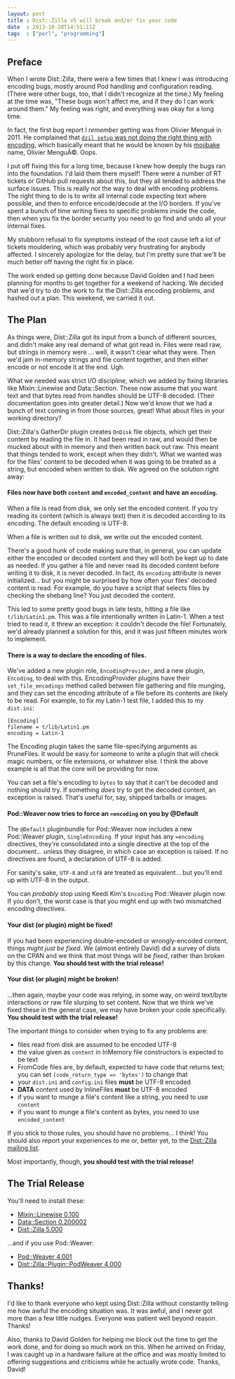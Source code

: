 ```yaml
---
layout: post
title : Dist::Zilla v5 will break and/or fix your code
date  : 2013-10-20T14:51:11Z
tags  : ["perl", "programming"]
---
```

## Preface

When I wrote Dist::Zilla, there were a few times that I knew I was introducing
encoding bugs, mostly around Pod handling and configuration reading.  (There
were other bugs, too, that I didn't recognize at the time.)  My feeling at the
time was, "These bugs won't affect me, and if they do I can work around them."
My feeling was right, and everything was okay for a long time.

In fact, the first bug report I *remember* getting was from Olivier Mengué in
2011.  He complained that [`dzil setup` was not doing the right thing with
encoding](https://rt.cpan.org/Ticket/Display.html?id=67551), which basically
meant that he would be known by his
[mojibake](http://en.wikipedia.org/Mojibake) name, Olivier MenguÃ©.  Oops.

I put off fixing this for a long time, because I knew how deeply the bugs ran
into the foundation.  I'd laid them there myself!  There were a number of RT
tickets or GitHub pull requests about this, but they all tended to address the
surface issues.  This is really not the way to deal with encoding problems.
The right thing to do is to write all internal code expecting text where
possible, and then to enforce encode/decode at the I/O borders.  If you've
spent a bunch of time writing fixes to specific problems inside the code, then
when you fix the border security you need to go find and undo all your internal
fixes.

My stubborn refusal to fix symptoms instead of the root cause left a lot of
tickets mouldering, which was probably very frustrating for anybody affected.
I sincerely apologize for the delay, but I'm pretty sure that we'll be much
better off having the right fix in place.

The work ended up getting done because David Golden and I had been planning for
months to get together for a weekend of hacking.  We decided that we'd try to
do the work to fix the Dist::Zilla encoding problems, and hashed out a plan.
This weekend, we carried it out.

## The Plan

As things were, Dist::Zilla got its input from a bunch of different sources,
and didn't make any real demand of what got read in.  Files were read raw, but
strings in memory were … well, it wasn't clear what they were.  Then we'd jam
in-memory strings and file content together, and then either encode or not
encode it at the end.  Ugh.

What we needed was strict I/O discipline, which we added by fixing libraries
like Mixin::Linewise and Data::Section.  These now assume that you want text
and that bytes read from handles should be UTF-8 decoded.  (Their documentation
goes into greater detail.)  Now we'd know that we had a bunch of text coming in
from those sources, great!  What about files in your working directory?

Dist::Zilla's GatherDir plugin creates `OnDisk` file objects, which get their
content by reading the file in.  It had been read in raw, and would then be
mucked about with in memory and then written back out raw.  This meant that
things tended to work, except when they didn't.  What we wanted was for the
files' content to be decoded when it was going to be treated as a string, but
encoded when written to disk.  We agreed on the solution right away:

#### Files now have both `content` and `encoded_content` and have an `encoding`.

When a file is read from disk, we only set the encoded content.  If you try
reading its content (which is always text) then it is decoded according to its
encoding.  The default encoding is UTF-8.

When a file is written out to disk, we write out the encoded content.

There's a good hunk of code making sure that, in general, you can update either
the encoded or decoded content and they will both be kept up to date as needed.
If you gather a file and never read its decoded content before writing it to
disk, it is never decoded.  In fact, its `encoding` attribute is never
initialized… but you might be surprised by how often your files' decoded
content is read.  For example, do you have a script that selects files by
checking the shebang line?  You just decoded the content.

This led to some pretty good bugs in late tests, hitting a file like
`t/lib/Latin1.pm`.  This was a file intentionally written in Latin-1.  When a
test tried to read it, it threw an exception: it couldn't decode the file!
Fortunately, we'd already planned a solution for this, and it was just fifteen
minutes work to implement.

#### There is a way to declare the encoding of files.

We've added a new plugin role, `EncodingProvider`, and a new plugin,
`Encoding`, to deal with this.  EncodingProvider plugins have their
`set_file_encodings` method called between file gathering and file munging, and
they can set the encoding attribute of a file before its contents are likely
to be read.  For example, to fix my Latin-1 test file, I added this to my
`dist.ini`:

    [Encoding]
    filename = t/lib/Latin1.pm
    encoding = Latin-1

The Encoding plugin takes the same file-specifying arguments as PruneFiles.  It
would be easy for someone to write a plugin that will check magic numbers,
or file extensions, or whatever else.  I think the above example is all that
the core will be providing for now.

You can set a file's encoding to `bytes` to say that it can't be decoded and
nothing should try.  If something *does* try to get the decoded content, an
exception is raised.  That's useful for, say, shipped tarballs or images.

#### Pod::Weaver now tries to force an `=encoding` on you by @Default

The `@Default` pluginbundle for Pod::Weaver now includes a new Pod::Weaver
plugin, `SingleEncoding`.  If your input has any `=encoding` directives,
they're consolidated into a single directive at the top of the document… unless
they disagree, in which case an exception is raised.  If no directives are
found, a declaration of UTF-8 is added.

For sanity's sake, `UTF-8` and `utf8` are treated as equivalent… but you'll end
up with UTF-8 in the output.

You can *probably* stop using Keedi Kim's `Encoding` Pod::Weaver plugin now.
If you don't, the worst case is that you might end up with two mismatched
encoding directives.

#### Your dist (or plugin) might be fixed!

If you had been experiencing double-encoded or wrongly-encoded content, things
*might just be fixed*.  We (almost entirely David) did a survey of dists on the
CPAN and we think that most things will be *fixed*, rather than broken by this
change.  **You should test with the trial release!**

#### Your dist (or plugin) might be broken!

...then again, maybe your code was relying, in some way, on weird text/byte
interactions or raw file slurping to set content.  Now that we think we've
fixed these in the general case, we may have broken your code specifically.
**You should test with the trial release!**

The important things to consider when trying to fix any problems are:

* files read from disk are assumed to be encoded UTF-8
* the value given as `content` in InMemory file constructors is expected to be
    text
* FromCode files are, by default, expected to have code that returns text;
    you can set `(code_return_type => 'bytes')` to change that
* your `dist.ini` and `config.ini` files **must** be UTF-8 encoded
* __DATA__ content used by InlineFiles **must** be UTF-8 encoded
* if you want to munge a file's content like a string, you need to use
    `content`
* if you want to munge a file's content as bytes, you need to use
    `encoded_content`

If you stick to those rules, you should have no problems… I think!  You should
also report your experiences to me or, better yet, to the [Dist::Zilla mailing
list](http://www.listbox.com/subscribe/?list_id=139292).

Most importantly, though, **you should test with the trial release!**

## The Trial Release

You'll need to install these:

* [Mixin::Linewise 0.100](https://metacpan.org/release/RJBS/Mixin-Linewise-0.100-TRIAL)
* [Data::Section 0.200002](https://metacpan.org/release/RJBS/Data-Section-0.200002-TRIAL)
* [Dist::Zilla 5.000](https://metacpan.org/release/RJBS/Dist-Zilla-5.000-TRIAL)

…and if you use Pod::Weaver:

* [Pod::Weaver 4.001](https://metacpan.org/release/RJBS/Pod-Weaver-4.001-TRIAL)
* [Dist::Zilla::Plugin::PodWeaver 4.000](https://metacpan.org/release/RJBS/Dist-Zilla-Plugin-PodWeaver-4.000-TRIAL)

## Thanks!

I'd like to thank everyone who kept using Dist::Zilla without constantly
telling me how awful the encoding situation was.  It was awful, and I never got
more than a few little nudges.  Everyone was patient well beyond reason.
Thanks!

Also, thanks to David Golden for helping me block out the time to get the work
done, and for doing so much work on this.  When he arrived on Friday, I was
caught up in a hardware failure at the office and was mostly limited to
offering suggestions and criticisms while he actually wrote code.  Thanks,
David!

